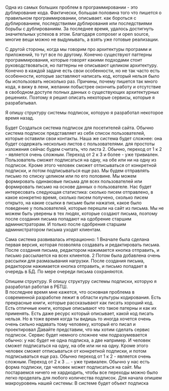 Одна из самых больших проблем в программировании - это дублирование кода. Фактически, большая половина того что пишется о правильном программировании, описывает. как бороться с дублированием, последствиями дублирования или последствиями борьбы с дублированиям. За последнее время, удалось достигнуть значительных успехов в этом. Благодаря composer и open source, многие вещи можно не выдумывать, а взять уже готовые реализации.
 
С другой стороны, когда мы говорим про архитектуры программ и приложений, то тут все по другому. Конечно существуют паттерны программирования, которые говорят какими подходами стоит руководствоваться, но паттерны не описывают целиком  архитектуру. Конечно в каждой задаче есть свои особенности, но не так часто есть особенности, которые заставляют написать код, который нельзя было бы использовать несколько раз. Причины, почему пишется так много кода, я вижу в лени, желании побыстрее окончить работу и отсутствие в свободном доступе полных данных о существующих архитектурных решениях. Поэтому я решил описать некоторые сервисы, которые я разрабатывал.

Я опишу структуру системы подписок, которую я разработал некоторое время назад. 

Будет Создаться система подписок для посетителей сайта. Обычно система подписок представляет из себя список пользователей, которые оставили свои контакты. Наша же система будет сложнее: она будет содержать несколько листов с пользователями. для простоты изложения сейчас будем считать, что листа 2. Обычно, переход от 1 к 2 - является очень сложным. Переход от 2 к 3 и более - уже тривиален. Пользователь сможет подписаться на одну, на обе или ни на одну из подписок. Кроме этого человек сможет отписываться от конкретной подписки, и потом подписываться еще раз.
Мы будем отправлять письмо по списку целиком или по его половине. Мы можем формировать одинаковые письма для всех пользователей или формировать письмо на основе данных о пользователе.
Нас будет интересовать следующая статистика: сколько писем отправлено, в какое конкретно время, сколько писем получено, сколько писем открыто, на какие ссылки в письме были нажатия, какое было поведение у пользователей, которые перешли на сайт из письма.
Мы не можем быть уверены в тех людях, которые создают письма, поэтому после создания письма попадают на одобрение старшим администраторам. И только после одобрения старшим администратором письма уходят клиентам.

Сама система развивалась итерационно:
1 Вначале была сделана первая версия, которая позволяла создавать и редактировать письма. После создания письма, редактором нажимается кнопка отправить, и письмо рассылается на всех клиентов.
2 Потом была добавлена очень рассылки для размазывания нагрузки. После создания письма, редактором нажимается кнопка отправить, и письмо попадает в очередь в БД. По мере очереди письма сохраняются. 

 
Опишем структуру. Я опишу структуру системы подписки, которую я разработал работая в РБТШ.   
В последнее время мне кажется, что основная проблема в современной разработке лежит в области культуры кодирования. Есть прекрасные книги, которые рассказывают как писать хороший код. Есть отличные книги, которые описывают что такое патерны и как их применять. Есть даже ресурс который описывает, какой код писать нельзя. Но в тоже время когда ты видишь то иногда хочется очень очень сильно надавать тому человеку, который его писал и проектировал
Давайте представим, что мы хотим сделать сервис подписок. Сервис будет немного сложнее чем подразумевается обычно: у нас будет не одна подписка, а две например. И человек сможет подписаться на одну, на обе или ни на одну. Кроме этого человек сможет отписываться от конкретной подписки, и потом подписываться еще раз. Обычно переход от 1 к 2 - является очень сложным. Переход от 2 к 3 ... - уже тривиален. Обычно у нас есть форма подписки, где человек может подписаться на сайт. 
Мы постараемся ничего не хардкодить, чтобы все переходы можно было легко проделать для любого количества подписок. 
Для начала опишем макроуровень нашей системы:
В системе будет объект подписка